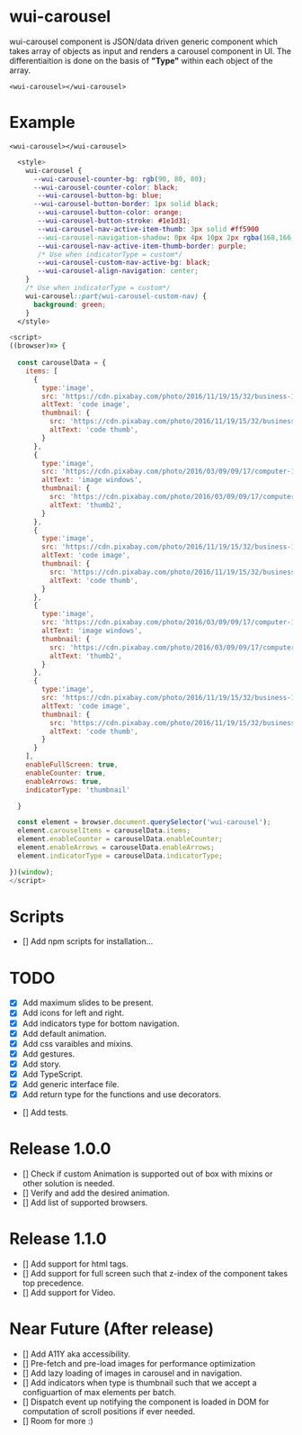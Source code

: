 # wui-carousel
wui-carousel component is JSON/data driven generic component which takes array of objects as input and renders a carousel component in UI. The differentiaition is done on the basis of  **"Type"** within each object of the array.

`<wui-carousel></wui-carousel>`

# Example
`<wui-carousel></wui-carousel>`

```css
  <style>
    wui-carousel {
      --wui-carousel-counter-bg: rgb(90, 80, 80);
      --wui-carousel-counter-color: black;
       --wui-carousel-button-bg: blue;
      --wui-carousel-button-border: 1px solid black;
       --wui-carousel-button-color: orange;
       --wui-carousel-button-stroke: #1e1d31;
       --wui-carousel-nav-active-item-thumb: 3px solid #ff5900
       --wui-carousel-navigation-shadow: 0px 4px 10px 2px rgba(168,166,168,1);
       --wui-carousel-nav-active-item-thumb-border: purple;
       /* Use when indicatorType = custom*/
       --wui-carousel-custom-nav-active-bg: black;
       --wui-carousel-align-navigation: center;
    } 
    /* Use when indicatorType = custom*/
    wui-carousel::part(wui-carousel-custom-nav) {
      background: green;
    }
  </style>
```

```javascript
<script>
((browser)=> {
  
  const carouselData = {
    items: [
      {
        type:'image',
        src: 'https://cdn.pixabay.com/photo/2016/11/19/15/32/business-1839876_1280.jpg',
        altText: 'code image',
        thumbnail: {
          src: 'https://cdn.pixabay.com/photo/2016/11/19/15/32/business-1839876_1280.jpg',
          altText: 'code thumb',
        }
      },
      {
        type:'image',
        src: 'https://cdn.pixabay.com/photo/2016/03/09/09/17/computer-1245714_1280.jpg',
        altText: 'image windows',
        thumbnail: {
          src: 'https://cdn.pixabay.com/photo/2016/03/09/09/17/computer-1245714_1280.jpg',
          altText: 'thumb2',
        }
      },
      {
        type:'image',
        src: 'https://cdn.pixabay.com/photo/2016/11/19/15/32/business-1839876_1280.jpg',
        altText: 'code image',
        thumbnail: {
          src: 'https://cdn.pixabay.com/photo/2016/11/19/15/32/business-1839876_1280.jpg',
          altText: 'code thumb',
        }
      },
      {
        type:'image',
        src: 'https://cdn.pixabay.com/photo/2016/03/09/09/17/computer-1245714_1280.jpg',
        altText: 'image windows',
        thumbnail: {
          src: 'https://cdn.pixabay.com/photo/2016/03/09/09/17/computer-1245714_1280.jpg',
          altText: 'thumb2',
        }
      },
      {
        type:'image',
        src: 'https://cdn.pixabay.com/photo/2016/11/19/15/32/business-1839876_1280.jpg',
        altText: 'code image',
        thumbnail: {
          src: 'https://cdn.pixabay.com/photo/2016/11/19/15/32/business-1839876_1280.jpg',
          altText: 'code thumb',
        }
      }
    ],
    enableFullScreen: true,
    enableCounter: true,
    enableArrows: true,
    indicatorType: 'thumbnail'

  }

  const element = browser.document.querySelector('wui-carousel');
  element.carouselItems = carouselData.items;
  element.enableCounter = carouselData.enableCounter;
  element.enableArrows = carouselData.enableArrows;
  element.indicatorType = carouselData.indicatorType;

})(window);
</script>
```
# Scripts
- [] Add npm scripts for installation...

# TODO 
- [x] Add maximum slides to be present. 
- [x] Add icons for left and right.
- [x] Add indicators type for bottom navigation.
- [x] Add default animation.
- [x] Add css varaibles and mixins.
- [x] Add gestures.
- [x] Add story.
- [x] Add TypeScript.
- [x] Add generic interface file.
- [x] Add return type for the functions and use decorators.
- [] Add tests.

# Release 1.0.0
- [] Check if custom Animation is supported out of box with mixins or other solution is needed. 
- [] Verify and add the desired animation.
- [] Add list of supported browsers.

# Release 1.1.0
- [] Add support for html tags.
- [] Add support for full screen such that z-index of the component takes top precedence. 
- [] Add support for Video.

# Near Future (After release)
- [] Add A11Y aka accessibility.
- [] Pre-fetch and pre-load images for performance optimization
- [] Add lazy loading of images in carousel and in navigation.
- [] Add indicators when type is thumbnail such that we accept a configuartion of max elements per batch.
- [] Dispatch event up notifying the component is loaded in DOM for computation of scroll positions if ever needed.
- [] Room for more :)

